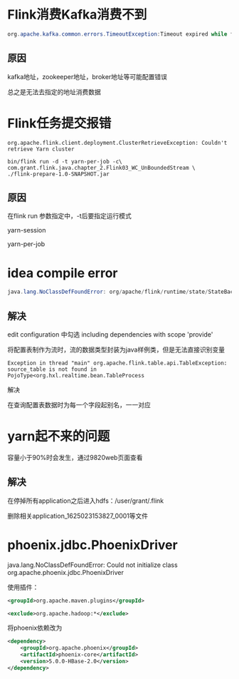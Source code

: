 # Flink消费Kafka消费不到

```java
org.apache.kafka.common.errors.TimeoutException:Timeout expired while fetching topic metadata
```

## 原因

kafka地址，zookeeper地址，broker地址等可能配置错误

总之是无法去指定的地址消费数据

# Flink任务提交报错

```shell
org.apache.flink.client.deployment.ClusterRetrieveException: Couldn't retrieve Yarn cluster

bin/flink run -d -t yarn-per-job -c\ com.grant.flink.java.chapter_2.Flink03_WC_UnBoundedStream \
./flink-prepare-1.0-SNAPSHOT.jar
```

## 原因

在flink run 参数指定中，-t后要指定运行模式

yarn-session

yarn-per-job

# idea compile error

```java
java.lang.NoClassDefFoundError: org/apache/flink/runtime/state/StateBackend
```

## 解决

edit configuration 中勾选  including dependencies with scope 'provide'



将配置表制作为流时，流的数据类型封装为java样例类，但是无法直接识别变量

```
Exception in thread "main" org.apache.flink.table.api.TableException: source_table is not found in PojoType<org.hxl.realtime.bean.TableProcess
```

解决

在查询配置表数据时为每一个字段起别名，一一对应

# yarn起不来的问题

容量小于90%时会发生，通过9820web页面查看

## 解决

在停掉所有application之后进入hdfs：/user/grant/.flink

删除相关application_1625023153827_0001等文件

# phoenix.jdbc.PhoenixDriver

java.lang.NoClassDefFoundError: Could not initialize class org.apache.phoenix.jdbc.PhoenixDriver

使用插件：

```xml
<groupId>org.apache.maven.plugins</groupId>
```

```xml
<exclude>org.apache.hadoop:*</exclude>
```

将phoenix依赖改为

```xml
<dependency>
    <groupId>org.apache.phoenix</groupId>
    <artifactId>phoenix-core</artifactId>
    <version>5.0.0-HBase-2.0</version>
</dependency>
```

